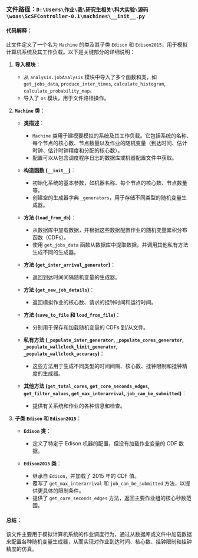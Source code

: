 ### 文件路径：`D:\Users\作业\我\研究生相关\科大实验\源码\woas\ScSFController-0.1\machines\__init__.py`

#### 代码解释：

此文件定义了一个名为 `Machine` 的类及其子类 `Edison` 和 `Edison2015`，用于模拟计算机系统及其工作负载。以下是关键部分的详细说明：

1. **导入模块**：
    - 从 `analysis.jobAnalysis` 模块中导入了多个函数和类，如 `get_jobs_data`, `produce_inter_times`, `calculate_histogram`, `calculate_probability_map`。
    - 导入了 `os` 模块，用于文件路径操作。

2. **`Machine` 类**：
    - **类描述**：
        - `Machine` 类用于建模要模拟的系统及其工作负载。它包括系统的名称、每个节点的核心数、节点数量以及作业的随机变量（到达时间、估计时钟、估计时钟精度和分配的核心数）。
        - 配置可以从包含调度程序日志的数据库或机器配置文件中获取。

    - **构造函数 (`__init__`)**：
        - 初始化系统的基本参数，如机器名称、每个节点的核心数、节点数量等。
        - 创建空的生成器字典 `_generators`，用于存储不同类型的随机变量生成器。

    - **方法 (`load_from_db`)**：
        - 从数据库中加载数据，并根据这些数据配置作业的随机变量累积分布函数（CDFs）。
        - 使用 `get_jobs_data` 函数从数据库中提取数据，并调用其他私有方法生成不同的生成器。

    - **方法 (`get_inter_arrival_generator`)**：
        - 返回到达时间间隔随机变量的生成器。

    - **方法 (`get_new_job_details`)**：
        - 返回模拟作业的核心数、请求的挂钟时间和运行时间。

    - **方法 (`save_to_file` 和 `load_from_file`)**：
        - 分别用于保存和加载随机变量的 CDFs 到/从文件。

    - **私有方法 (`_populate_inter_generator`, `_populate_cores_generator`, `_populate_wallclock_limit_generator`, `_populate_wallclock_accuracy`)**：
        - 这些方法用于生成不同类型的时间间隔、核心数、挂钟限制和挂钟精度的生成器。

    - **其他方法 (`get_total_cores`, `get_core_seconds_edges`, `get_filter_values`, `get_max_interarrival`, `job_can_be_submitted`)**：
        - 提供有关系统和作业的各种信息和检查。

3. **子类 `Edison` 和 `Edison2015`**：
    - **`Edison` 类**：
        - 定义了特定于 Edison 机器的配置，但没有加载作业变量的 CDF 数据。

    - **`Edison2015` 类**：
        - 继承自 `Edison`，并加载了 2015 年的 CDF 值。
        - 覆写了 `get_max_interarrival` 和 `job_can_be_submitted` 方法，以提供更具体的限制条件。
        - 提供了 `get_core_seconds_edges` 方法，返回主要作业组的核心秒数范围。

#### 总结：
该文件主要用于模拟计算机系统的作业调度行为，通过从数据库或文件中加载数据来配置各种随机变量生成器，从而实现对作业到达时间、核心数、挂钟限制和挂钟精度的仿真。